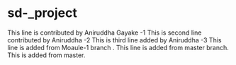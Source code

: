 # sd-_project
This line is contributed by Aniruddha Gayake -1
This is second line contributed by Aniruddha -2
This is third line added by Aniruddha  -3
This line is added from Moaule-1 branch .
This line is added from master branch.
This is added from master.